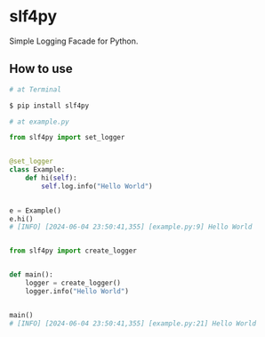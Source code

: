 # slf4py
Simple Logging Facade for Python.

## How to use
```bash
# at Terminal

$ pip install slf4py
```

```python
# at example.py

from slf4py import set_logger


@set_logger
class Example:
    def hi(self):
        self.log.info("Hello World")

        
e = Example()
e.hi()
# [INFO] [2024-06-04 23:50:41,355] [example.py:9] Hello World


from slf4py import create_logger


def main():
    logger = create_logger()
    logger.info("Hello World")


main()
# [INFO] [2024-06-04 23:50:41,355] [example.py:21] Hello World
```